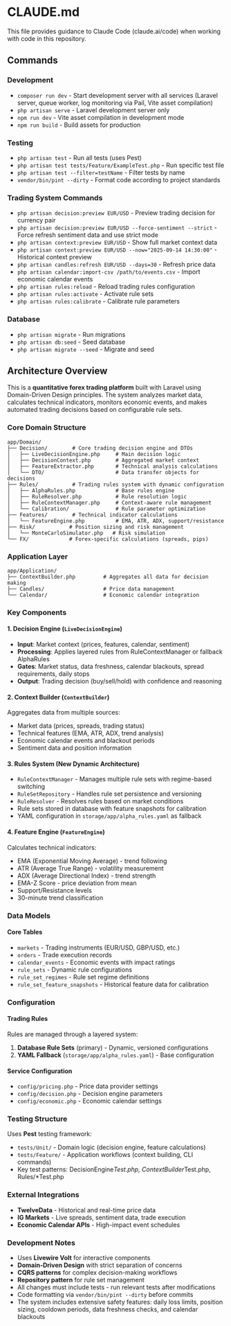 # CLAUDE.md

This file provides guidance to Claude Code (claude.ai/code) when working with code in this repository.

## Commands

### Development
- `composer run dev` - Start development server with all services (Laravel server, queue worker, log monitoring via Pail, Vite asset compilation)
- `php artisan serve` - Laravel development server only
- `npm run dev` - Vite asset compilation in development mode
- `npm run build` - Build assets for production

### Testing
- `php artisan test` - Run all tests (uses Pest)
- `php artisan test tests/Feature/ExampleTest.php` - Run specific test file
- `php artisan test --filter=testName` - Filter tests by name
- `vendor/bin/pint --dirty` - Format code according to project standards

### Trading System Commands
- `php artisan decision:preview EUR/USD` - Preview trading decision for currency pair
- `php artisan decision:preview EUR/USD --force-sentiment --strict` - Force refresh sentiment data and use strict mode
- `php artisan context:preview EUR/USD` - Show full market context data
- `php artisan context:preview EUR/USD --now="2025-09-14 14:30:00"` - Historical context preview
- `php artisan candles:refresh EUR/USD --days=30` - Refresh price data
- `php artisan calendar:import-csv /path/to/events.csv` - Import economic calendar events
- `php artisan rules:reload` - Reload trading rules configuration
- `php artisan rules:activate` - Activate rule sets
- `php artisan rules:calibrate` - Calibrate rule parameters

### Database
- `php artisan migrate` - Run migrations
- `php artisan db:seed` - Seed database
- `php artisan migrate --seed` - Migrate and seed

## Architecture Overview

This is a **quantitative forex trading platform** built with Laravel using Domain-Driven Design principles. The system analyzes market data, calculates technical indicators, monitors economic events, and makes automated trading decisions based on configurable rule sets.

### Core Domain Structure

```
app/Domain/
├── Decision/        # Core trading decision engine and DTOs
│   ├── LiveDecisionEngine.php     # Main decision logic
│   ├── DecisionContext.php        # Aggregated market context
│   ├── FeatureExtractor.php       # Technical analysis calculations
│   └── DTO/                       # Data transfer objects for decisions
├── Rules/           # Trading rules system with dynamic configuration
│   ├── AlphaRules.php             # Base rules engine
│   ├── RuleResolver.php           # Rule resolution logic
│   ├── RuleContextManager.php     # Context-aware rule management
│   └── Calibration/               # Rule parameter optimization
├── Features/        # Technical indicator calculations
│   └── FeatureEngine.php          # EMA, ATR, ADX, support/resistance
├── Risk/           # Position sizing and risk management
│   └── MonteCarloSimulator.php   # Risk simulation
└── FX/             # Forex-specific calculations (spreads, pips)
```

### Application Layer

```
app/Application/
├── ContextBuilder.php         # Aggregates all data for decision making
├── Candles/                   # Price data management
└── Calendar/                  # Economic calendar integration
```

### Key Components

#### 1. Decision Engine (`LiveDecisionEngine`)
- **Input**: Market context (prices, features, calendar, sentiment)
- **Processing**: Applies layered rules from RuleContextManager or fallback AlphaRules
- **Gates**: Market status, data freshness, calendar blackouts, spread requirements, daily stops
- **Output**: Trading decision (buy/sell/hold) with confidence and reasoning

#### 2. Context Builder (`ContextBuilder`)
Aggregates data from multiple sources:
- Market data (prices, spreads, trading status)
- Technical features (EMA, ATR, ADX, trend analysis)
- Economic calendar events and blackout periods
- Sentiment data and position information

#### 3. Rules System (New Dynamic Architecture)
- `RuleContextManager` - Manages multiple rule sets with regime-based switching
- `RuleSetRepository` - Handles rule set persistence and versioning
- `RuleResolver` - Resolves rules based on market conditions
- Rule sets stored in database with feature snapshots for calibration
- YAML configuration in `storage/app/alpha_rules.yaml` as fallback

#### 4. Feature Engine (`FeatureEngine`)
Calculates technical indicators:
- EMA (Exponential Moving Average) - trend following
- ATR (Average True Range) - volatility measurement
- ADX (Average Directional Index) - trend strength
- EMA-Z Score - price deviation from mean
- Support/Resistance levels
- 30-minute trend classification

### Data Models

#### Core Tables
- `markets` - Trading instruments (EUR/USD, GBP/USD, etc.)
- `orders` - Trade execution records
- `calendar_events` - Economic events with impact ratings
- `rule_sets` - Dynamic rule configurations
- `rule_set_regimes` - Rule set regime definitions
- `rule_set_feature_snapshots` - Historical feature data for calibration

### Configuration

#### Trading Rules
Rules are managed through a layered system:
1. **Database Rule Sets** (primary) - Dynamic, versioned configurations
2. **YAML Fallback** (`storage/app/alpha_rules.yaml`) - Base configuration

#### Service Configuration
- `config/pricing.php` - Price data provider settings
- `config/decision.php` - Decision engine parameters
- `config/economic.php` - Economic calendar settings

### Testing Structure

Uses **Pest** testing framework:
- `tests/Unit/` - Domain logic (decision engine, feature calculations)
- `tests/Feature/` - Application workflows (context building, CLI commands)
- Key test patterns: DecisionEngine*Test.php, ContextBuilder*Test.php, Rules/*Test.php

### External Integrations

- **TwelveData** - Historical and real-time price data
- **IG Markets** - Live spreads, sentiment data, trade execution
- **Economic Calendar APIs** - High-impact event schedules

### Development Notes

- Uses **Livewire Volt** for interactive components
- **Domain-Driven Design** with strict separation of concerns
- **CQRS patterns** for complex decision-making workflows
- **Repository pattern** for rule set management
- All changes must include tests - run relevant tests after modifications
- Code formatting via `vendor/bin/pint --dirty` before commits
- The system includes extensive safety features: daily loss limits, position sizing, cooldown periods, data freshness checks, and calendar blackouts